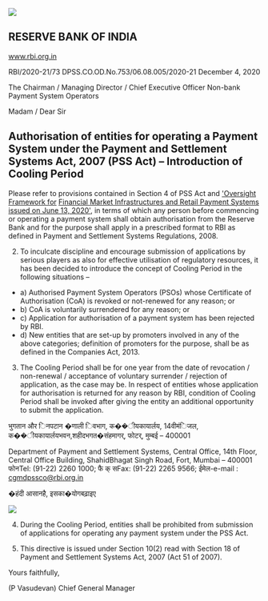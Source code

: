 ![](_page_0_Picture_0.jpeg)

## **RESERVE BANK OF INDIA**

www.rbi.org.in

RBI/2020-21/73 DPSS.CO.OD.No.753/06.08.005/2020-21 December 4, 2020

The Chairman / Managing Director / Chief Executive Officer Non-bank Payment System Operators

Madam / Dear Sir

## **Authorisation of entities for operating a Payment System under the Payment and Settlement Systems Act, 2007 (PSS Act) – Introduction of Cooling Period**

Please refer to provisions contained in Section 4 of PSS Act and ['Oversight Framework for](https://www.rbi.org.in/Scripts/BS_PressReleaseDisplay.aspx?prid=49947)  [Financial Market Infrastructures and Retail Payment Systems issued on June 13, 2020'](https://www.rbi.org.in/Scripts/BS_PressReleaseDisplay.aspx?prid=49947), in terms of which any person before commencing or operating a payment system shall obtain authorisation from the Reserve Bank and for the purpose shall apply in a prescribed format to RBI as defined in Payment and Settlement Systems Regulations, 2008.

2. To inculcate discipline and encourage submission of applications by serious players as also for effective utilisation of regulatory resources, it has been decided to introduce the concept of Cooling Period in the following situations –

- a) Authorised Payment System Operators (PSOs) whose Certificate of Authorisation (CoA) is revoked or not-renewed for any reason; or
- b) CoA is voluntarily surrendered for any reason; or
- c) Application for authorisation of a payment system has been rejected by RBI.
- d) New entities that are set-up by promoters involved in any of the above categories; definition of promoters for the purpose, shall be as defined in the Companies Act, 2013.

3. The Cooling Period shall be for one year from the date of revocation / non-renewal / acceptance of voluntary surrender / rejection of application, as the case may be. In respect of entities whose application for authorisation is returned for any reason by RBI, condition of Cooling Period shall be invoked after giving the entity an additional opportunity to submit the application.

भुगतान और िनपटान �णाली िवभाग, क��ीयकायार्लय, 14वीमंिजल, क��ीयकायार्लयभवन,शहीदभगत�संहमागर्, फोटर्, मुम्बई – 400001

Department of Payment and Settlement Systems, Central Office, 14th Floor, Central Office Building, ShahidBhagat Singh Road, Fort, Mumbai – 400001 फोनTel: (91-22) 2260 1000; फै क् सFax: (91-22) 2265 9566; ईमेल-e-mail : [cgmdpssco@rbi.org.in](mailto:cgmdpssco@rbi.org.in)

�हंदी आसानहै, इसका�योगबढ़ाइए

![](_page_1_Picture_0.jpeg)

4. During the Cooling Period, entities shall be prohibited from submission of applications for operating any payment system under the PSS Act.

5. This directive is issued under Section 10(2) read with Section 18 of Payment and Settlement Systems Act, 2007 (Act 51 of 2007).

Yours faithfully,

(P Vasudevan) Chief General Manager
